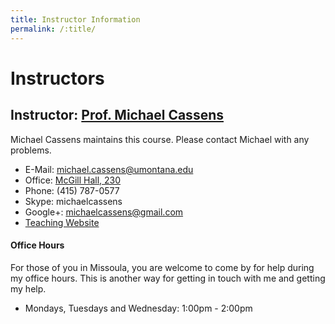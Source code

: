 ```yaml
---
title: Instructor Information
permalink: /:title/
---
```


# Instructors

## Instructor: [Prof. Michael Cassens](https://michaelcassens.github.io/teaching)

Michael Cassens maintains this course. Please contact Michael with any problems.

- E-Mail: [michael.cassens@umontana.edu](mailto:michael.cassens@umontana.edu?subject=441%20Question)
- Office: [McGill Hall, 230](https://www.google.com/maps/place/McGill+Hall,+32+Campus+Dr,+Missoula,+MT+59812/@46.8619179,-113.9857145,16.91z/data=!3m1!5s0x535dcc33c1f50273:0xb43516d74c13fb70!4m5!3m4!1s0x535dcc33c3d4cbd5:0xd77cd4f46bdf5b89!8m2!3d46.8624266!4d-113.9836088)
- Phone: (415) 787-0577
- Skype: michaelcassens
- Google+: michaelcassens@gmail.com
- [Teaching Website](https://michaelcassens.github.io/teaching)



#### Office Hours

For those of you in Missoula, you are welcome to come by for help during my office hours. This is another way for getting in touch with me and getting my help.

- Mondays, Tuesdays and Wednesday:    1:00pm - 2:00pm

